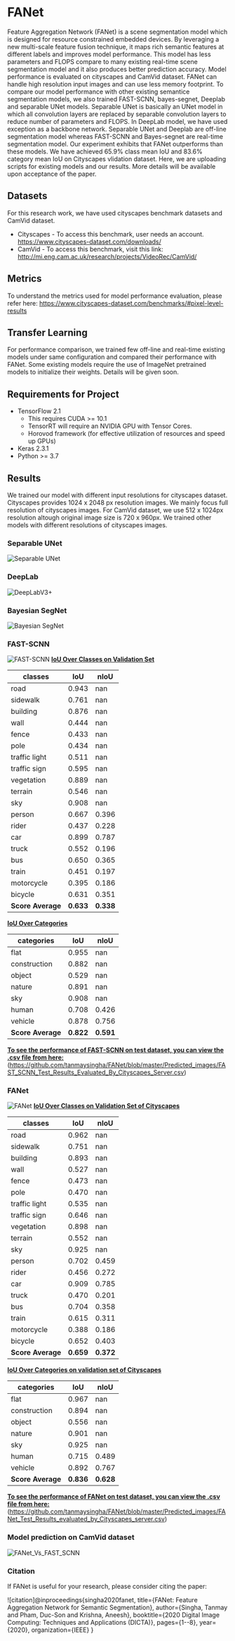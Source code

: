 # FANet
Feature Aggregation Network (FANet) is a scene segmentation model which is designed for resource constrained embedded devices. By leveraging a new multi-scale feature fusion technique, it maps rich semantic features at different labels and improves model performance. This model has less parameters and FLOPS compare to many existing real-time scene segmentation model and it also produces better prediction accuracy. Model performance is evaluated on cityscapes and CamVid dataset. FANet can handle high resolution input images and can use less memory footprint. To compare our model performance with other existing semantice segmentation models, we also trained FAST-SCNN, bayes-segnet, Deeplab and separable UNet models. Separable UNet is basically an UNet model in which all convolution layers are replaced by separable convolution layers to reduce number of parameters and FLOPS. In DeepLab model, we have used exception as a backbone network. Separable UNet and Deeplab are off-line segmentation model whereas FAST-SCNN and Bayes-segnet are real-time segmentation model. Our experiment exhibits that FANet outperforms than these models. We have achieved 65.9% class mean IoU and 83.6% category mean IoU on Cityscapes vlidation dataset. Here, we are uploading scripts for existing models and our results. More details will be available upon acceptance of the paper. 

## Datasets
For this research work, we have used cityscapes benchmark datasets and CamVid dataset.
* Cityscapes - To access this benchmark, user needs an account. https://www.cityscapes-dataset.com/downloads/     
* CamVid - To access this benchmark, visit this link: http://mi.eng.cam.ac.uk/research/projects/VideoRec/CamVid/

## Metrics
To understand the metrics used for model performance evaluation, please  refer here: https://www.cityscapes-dataset.com/benchmarks/#pixel-level-results

## Transfer Learning
For performance comparison, we trained few off-line and real-time existing models under same configuration and compared their performance with FANet. Some existing models require the use of ImageNet pretrained models to initialize their weights. Details will be given soon.

## Requirements for Project
* TensorFlow 2.1
  * This requires CUDA >= 10.1
  * TensorRT will require an NVIDIA GPU with Tensor Cores.
  * Horovod framework (for effective utilization of resources and speed up GPUs)
* Keras 2.3.1
* Python >= 3.7

## Results
We trained our model with different input resolutions for cityscapes dataset. Cityscapes provides 1024 x 2048 px resolution images. We mainly focus full resolution of cityscapes images. For CamVid dataset, we use 512 x 1024px resolution altough original image size is 720 x 960px. We trained other models with different resolutions of cityscapes images. 
### Separable UNet
![Separable UNet](https://github.com/tanmaysingha/FANet/blob/master/Predicted_images/separable_UNet.png?raw=true)

### DeepLab
![DeepLabV3+](https://github.com/tanmaysingha/FANet/blob/master/Predicted_images/DeepLab.png?raw=true)

### Bayesian SegNet
![Bayesian SegNet](https://github.com/tanmaysingha/FANet/blob/master/Predicted_images/bayes_segnet.png?raw=true)

### FAST-SCNN
![FAST-SCNN](https://github.com/tanmaysingha/FANet/blob/master/Predicted_images/fast_scnn.png?raw=true)
<b><u>IoU Over Classes on Validation Set</b></u>

classes       |  IoU  |   nIoU
--------------|-------|---------
road          | 0.943 |    nan
sidewalk      | 0.761 |    nan
building      | 0.876 |    nan
wall          | 0.444 |    nan
fence         | 0.433 |    nan
pole          | 0.434 |    nan
traffic light | 0.511 |    nan
traffic sign  | 0.595 |    nan
vegetation    | 0.889 |    nan
terrain       | 0.546 |    nan
sky           | 0.908 |    nan
person        | 0.667 |  0.396
rider         | 0.437 |  0.228
car           | 0.899 |  0.787
truck         | 0.552 |  0.196
bus           | 0.650 |  0.365
train         | 0.451 |  0.197
motorcycle    | 0.395 |  0.186
bicycle       | 0.631 |  0.351
<b>Score Average | <b>0.633 | <b>0.338
 
 <b><u>IoU Over Categories </b></u>

categories    |  IoU   |  nIoU
--------------|--------|--------
flat          | 0.955  |   nan
construction  | 0.882  |   nan
object        | 0.529  |   nan
nature        | 0.891  |   nan
sky           | 0.908  |   nan
human         | 0.708  | 0.426
vehicle       | 0.878  | 0.756
<b>Score Average | <b>0.822  | <b>0.591
 
 <b><u>To see the performance of FAST-SCNN on test dataset, you can view the .csv file from here: </b></u>
 (https://github.com/tanmaysingha/FANet/blob/master/Predicted_images/FAST_SCNN_Test_Results_Evaluated_By_Cityscapes_Server.csv)

### FANet
![FANet](https://github.com/tanmaysingha/FANet/blob/master/Predicted_images/FANet.png?raw=true)
<b><u>IoU Over Classes on Validation Set of Cityscapes</b></u>

classes       |  IoU  |   nIoU
--------------|-------|---------
road          | 0.962 |    nan
sidewalk      | 0.751 |    nan
building      | 0.893 |    nan
wall          | 0.527 |    nan
fence         | 0.473 |    nan
pole          | 0.470 |    nan
traffic light | 0.535 |    nan
traffic sign  | 0.646 |    nan
vegetation    | 0.898 |    nan
terrain       | 0.552 |    nan
sky           | 0.925 |    nan
person        | 0.702 |  0.459
rider         | 0.456 |  0.272
car           | 0.909 |  0.785
truck         | 0.470 |  0.201
bus           | 0.704 |  0.358
train         | 0.615 |  0.311
motorcycle    | 0.388 |  0.186
bicycle       | 0.652 |  0.403
<b>Score Average | <b>0.659 | <b>0.372

<b><u>IoU Over Categories on validation set of Cityscapes</b></u>

categories    |  IoU   |  nIoU
--------------|--------|--------
flat          | 0.967  |   nan
construction  | 0.894  |   nan
object        | 0.556  |   nan
nature        | 0.901  |   nan
sky           | 0.925  |   nan
human         | 0.715  | 0.489
vehicle       | 0.892  | 0.767
<b>Score Average | <b>0.836  | <b>0.628
 
 <b><u>To see the performance of FANet on test dataset, you can view the .csv file from here:</b></u>
  (https://github.com/tanmaysingha/FANet/blob/master/Predicted_images/FANet_Test_Results_evaluated_by_Cityscapes_server.csv)

### Model prediction on CamVid dataset
![FANet_Vs_FAST_SCNN](https://github.com/tanmaysingha/FANet/blob/master/Predicted_images/CamVid_prediction.png?raw=true)
 
 ### Citation
 If FANet is useful for your research, please consider citing the paper:
 
 ![citation]@inproceedings{singha2020fanet,
  title={FANet: Feature Aggregation Network for Semantic Segmentation},
  author={Singha, Tanmay and Pham, Duc-Son and Krishna, Aneesh},
  booktitle={2020 Digital Image Computing: Techniques and Applications (DICTA)},
  pages={1--8},
  year={2020},
  organization={IEEE}
}
